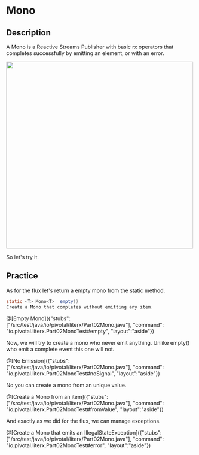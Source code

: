 # Mono

## Description

A Mono is a Reactive Streams Publisher with basic rx operators that completes successfully by emitting an element, or with an error.

[<img src="https://raw.githubusercontent.com/reactor/reactor-core/v3.0.5.RELEASE/src/docs/marble/mono.png" width="500">](http://projectreactor.io/docs/core/release/api/reactor/core/publisher/Mono.html)

So let's try it.

## Practice 


As for the flux let's return a empty mono from the static method.


```java
static <T> Mono<T>	empty()
Create a Mono that completes without emitting any item.
```
@[Empty Mono]({"stubs": ["/src/test/java/io/pivotal/literx/Part02Mono.java"], "command": "io.pivotal.literx.Part02MonoTest#empty", "layout":"aside"})



Now, we will try to create a mono who never emit anything.
Unlike empty() who emit a complete event this one will not.

@[No Emission]({"stubs": ["/src/test/java/io/pivotal/literx/Part02Mono.java"], "command": "io.pivotal.literx.Part02MonoTest#noSignal", "layout":"aside"})


No you can create a mono from an unique value.

@[Create a Mono from an item]({"stubs": ["/src/test/java/io/pivotal/literx/Part02Mono.java"], "command": "io.pivotal.literx.Part02MonoTest#fromValue", "layout":"aside"})


And exactly as we did for the flux, we can manage exceptions.


@[Create a Mono that emits an IllegalStateException]({"stubs": ["/src/test/java/io/pivotal/literx/Part02Mono.java"], "command": "io.pivotal.literx.Part02MonoTest#error", "layout":"aside"})


